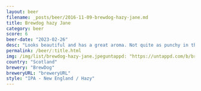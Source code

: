```yaml
---
layout: beer
filename: _posts/beer/2016-11-09-brewdog-hazy-jane.md
title: Brewdog hazy Jane
category: beer
score: 6
beer-date: "2023-02-26"
desc: "Looks beautiful and has a great aroma. Not quite as punchy in the taste but still tasty"
permalink: /beer/:title.html
img: /img/list/brewdog-hazy-jane.jpeguntappd: "https://untappd.com/b/brewdog-hazy-jane/3560731"
country: "Scotland"
brewery: "BrewDog"
breweryURL: "breweryURL"
style: "IPA - New England / Hazy"
---
```

